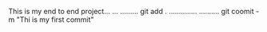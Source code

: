 This is my end to end project...
...
.........
git add .
..............
..........
git coomit -m "Thi is my first commit"